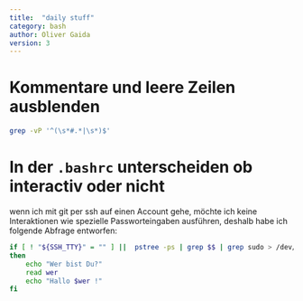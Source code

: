 ```yaml
---
title:  "daily stuff"
category: bash
author: Oliver Gaida
version: 3
---
```


# Kommentare und leere Zeilen ausblenden

```bash
grep -vP '^(\s*#.*|\s*)$'
```

# In der `.bashrc` unterscheiden ob interactiv oder nicht

wenn ich mit git per ssh auf einen Account gehe, möchte ich keine Interaktionen wie spezielle Passworteingaben ausführen, deshalb habe ich folgende Abfrage entworfen:

```bash
if [ ! "${SSH_TTY}" = "" ] ||  pstree -ps | grep $$ | grep sudo > /dev/null
then
    echo "Wer bist Du?"
    read wer
    echo "Hallo $wer !"
fi
```